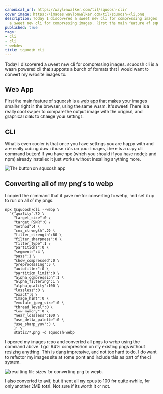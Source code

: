 ```yaml
---
canonical_url: https://waylonwalker.com/til/squoosh-cli/
cover_image: https://images.waylonwalker.com/til/squoosh-cli.png
description: Today I discovered a sweet new cli for compressing images. Today I discovered
  a sweet new cli for compressing images. First the main feature of squoosh is a  Fi
published: true
tags:
- cli
- cli
- webdev
title: Squoosh cli
---
```


Today I discovered a sweet new cli for compressing images. [squoosh cli](https://github.com/GoogleChromeLabs/squoosh/tree/dev/cli) is a wasm powered cli that supports a bunch of formats that I would want to convert my website images to.

## Web App

First the main feature of squoosh is a [web app](https://squoosh.app) that makes your images smaller right in the browser, using the same wasm.  It's sweet!  There is a really cool swiper to compare the output image with the original, and graphical dials to change your settings.

## CLI

What is even cooler is that once you have settings you are happy with and are really cutting down those kb's on your images, there is a copy cli command button!  If you have npx (which you should if you have nodejs and npm) already installed it just works without installing anything more.

![The button on squoosh.app](https://images.waylonwalker.com/squoosh-cli-button.png)


## Converting all of my png's to webp

I copied the command that it gave me for converting to webp, and set it up to run on all of my pngs.

```
npx @squoosh/cli --webp \
  '{"quality":75 \
    "target_size":0 \
    "target_PSNR":0 \
    "method":4 \
    "sns_strength":50 \
    "filter_strength":60 \
    "filter_sharpness":0 \
    "filter_type":1 \
    "partitions":0 \
    "segments":4 \
    "pass":1 \
    "show_compressed":0 \
    "preprocessing":0 \
    "autofilter":0 \
    "partition_limit":0 \
    "alpha_compression":1 \
    "alpha_filtering":1 \
    "alpha_quality":100 \
    "lossless":0 \
    "exact":0 \
    "image_hint":0 \
    "emulate_jpeg_size":0 \
    "thread_level":0 \
    "low_memory":0 \
    "near_lossless":100 \
    "use_delta_palette":0 \
    "use_sharp_yuv":0 \
    }' \
    static/*.png -d squoosh-webp
```

I opened my images repo and converted all pngs to webp using the command above. I got 94% compression on my existing pngs without resizing anything.  This is dang impressive, and not too hard to do.  I do want to refactor my images site at some point and include this as part of the ci system.

![resulting file sizes for converting png to wepb.](https://images.waylonwalker.com/squoosh-webp-results.png)

I also converted to avif, but it sent all my cpus to 100 for quite awhile, for only another 2MB total.  Not sure if its worth it or not.